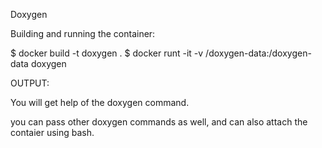 Doxygen

Building and running the container:

$ docker build -t doxygen .
$ docker runt -it -v /doxygen-data:/doxygen-data doxygen

OUTPUT:

You will get help of the doxygen command.

you can pass other doxygen commands as well, and can also attach the
contaier using bash.
